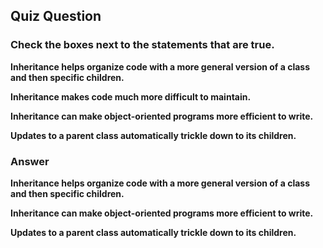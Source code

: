 ## Quiz Question

### Check the boxes next to the statements that are true.

**Inheritance helps organize code with a more general version of a class and then specific children.**

**Inheritance makes code much more difficult to maintain.**

**Inheritance can make object-oriented programs more efficient to write.**

**Updates to a parent class automatically trickle down to its children.**

### Answer

**Inheritance helps organize code with a more general version of a class and then specific children.**

**Inheritance can make object-oriented programs more efficient to write.**

**Updates to a parent class automatically trickle down to its children.**
